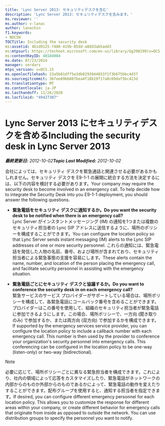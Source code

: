 ```yaml
---
title: 'Lync Server 2013: セキュリティデスクを含む'
description: 'Lync Server 2013: セキュリティデスクを含みます。'
ms.reviewer: ''
ms.author: v-lanac
author: lanachin
f1.keywords:
- NOCSH
TOCTitle: Including the security desk
ms:assetid: 4b1d9125-7488-419b-85dd-a8dd3ab5add3
ms:mtpsurl: https://technet.microsoft.com/en-us/library/Gg398299(v=OCS.15)
ms:contentKeyID: 48184084
ms.date: 07/23/2014
manager: serdars
mtps_version: v=OCS.15
ms.openlocfilehash: 23a5b01dff5e3db8293944033f1f3b675bbc4d37
ms.sourcegitcommit: 36fee89bb887bea4f18b19f17a8c69daf5bc423d
ms.translationtype: MT
ms.contentlocale: ja-JP
ms.lasthandoff: 11/26/2020
ms.locfileid: "49427307"
---
```

# <a name="including-the-security-desk-in-lync-server-2013"></a><span data-ttu-id="0cdde-103">Lync Server 2013 にセキュリティデスクを含める</span><span class="sxs-lookup"><span data-stu-id="0cdde-103">Including the security desk in Lync Server 2013</span></span>

<div data-xmlns="http://www.w3.org/1999/xhtml">

<div class="topic" data-xmlns="http://www.w3.org/1999/xhtml" data-msxsl="urn:schemas-microsoft-com:xslt" data-cs="https://msdn.microsoft.com/">

<div data-asp="https://msdn2.microsoft.com/asp">



</div>

<div id="mainSection">

<div id="mainBody"><span data-ttu-id="0cdde-104">

<span> </span></span><span class="sxs-lookup"><span data-stu-id="0cdde-104">

<span> </span></span></span>

<span data-ttu-id="0cdde-105">_**最終更新日:** 2012-10-02_</span><span class="sxs-lookup"><span data-stu-id="0cdde-105">_**Topic Last Modified:** 2012-10-02_</span></span>

<span data-ttu-id="0cdde-p101">会社によっては、セキュリティ デスクを緊急通話と関連させる必要があるかもしれません。セキュリティ デスクを E9-1-1 の展開に統合する方法を決定するには、以下の内容を検討する必要があります。</span><span class="sxs-lookup"><span data-stu-id="0cdde-p101">Your company may require the security desk to become involved in an emergency call. To help decide how to integrate the Security Desk into you E9-1-1 deployment, you should answer the following questions.</span></span>

  - <span data-ttu-id="0cdde-108">**緊急電話をセキュリティ デスクに通知するか。**</span><span class="sxs-lookup"><span data-stu-id="0cdde-108">**Do you want the security desk to be notified when there is an emergency call?**</span></span>  
    <span data-ttu-id="0cdde-109">Lync Server がインスタントメッセージング (IM) の通知を1つまたは複数のセキュリティ担当者の Lync SIP アドレスに送信するように、場所のポリシーを構成することができます。</span><span class="sxs-lookup"><span data-stu-id="0cdde-109">You can configure the location policy so that Lync Server sends instant messaging (IM) alerts to the Lync SIP addresses of one or more security personnel.</span></span> <span data-ttu-id="0cdde-110">これらの通知には、緊急電話を発信した人物の名前、番号、および場所が含まれており、セキュリティ担当者による緊急事態の支援を容易にします。</span><span class="sxs-lookup"><span data-stu-id="0cdde-110">These alerts contain the name, number, and location of the person placing the emergency call, and facilitate security personnel in assisting with the emergency situation.</span></span>

<!-- end list -->

  - <span data-ttu-id="0cdde-111">**緊急電話ごとにセキュリティ デスクと協議するか。**</span><span class="sxs-lookup"><span data-stu-id="0cdde-111">**Do you want to conference the security desk in on each emergency call?**</span></span>  
    <span data-ttu-id="0cdde-p103">緊急サービスのサービス プロバイダーがサポートしている場合は、場所ポリシーを構成して、各緊急電話にコールバック番号を含めることができます。プロバイダーはこの番号を使用して、組織のセキュリティ担当者が緊急電話に参加できるようにします。この場合、場所ポリシーで、一方向 (聞き取りのみ) で参加するか、または両方向 (双方向) で参加するかを構成できます。</span><span class="sxs-lookup"><span data-stu-id="0cdde-p103">If supported by the emergency services service provider, you can configure the location policy to include a callback number with each emergency call. This number is then used by the provider to conference your organization's security personnel into emergency calls. This conferencing can be configured in the location policy to be one-way (listen-only) or two-way (bidirectional).</span></span>

<div>


> [!NOTE]  
> <span data-ttu-id="0cdde-p104">必要に応じて、場所ポリシーごとに異なる緊急担当者を構成できます。これにより、社内の領域によって応答をカスタマイズしたり、緊急電話がネットワークの内部からのものか外部からのものであるかによって、緊急電話の動作を変えたりすることができます。配布グループを使用すると、通知する担当者を指定できます。</span><span class="sxs-lookup"><span data-stu-id="0cdde-p104">If desired, you can configure different emergency personnel for each location policy. This allows you to customize the response for different areas within your company, or create different behavior for emergency calls that originate from inside as opposed to outside the network. You can use distribution groups to specify the personnel you want to notify.</span></span>



<span data-ttu-id="0cdde-118"></div>

</div>

<span> </span>

</div>

</div>

</span><span class="sxs-lookup"><span data-stu-id="0cdde-118"></div>

</div>

<span> </span>

</div>

</div>

</span></span></div>


